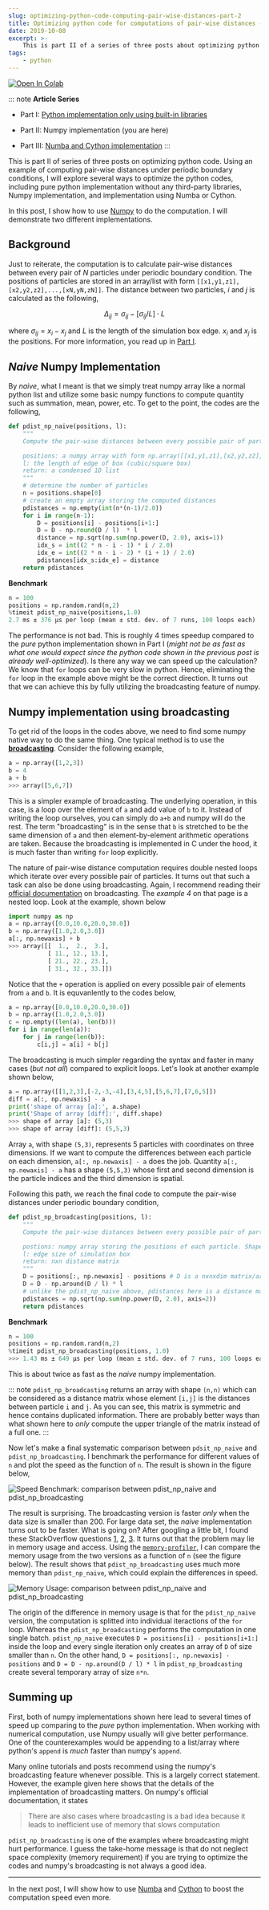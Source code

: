 ```yaml
---
slug: optimizing-python-code-computing-pair-wise-distances-part-2
title: Optimizing python code for computations of pair-wise distances - Part II
date: 2019-10-08
excerpt: >-
    This is part II of a series of three posts about optimizing python code. The particular example given is the computation of pair-wise distances under periodic boundary condition which is an essential part of molecular dynamics simulations. In this post, I show how to use Numpy to do the computation.
tags:
    - python
---
```


<a href="https://colab.research.google.com/drive/13UebfR7OBscub3HfKTIrAK87n7811L9q#scrollTo=PoRnx0QLIeva">
  <img src="https://colab.research.google.com/assets/colab-badge.svg" style="margin-left:unset;margin-right:unset;" alt="Open In Colab"/>
</a>

::: note
**Article Series**

* Part I: [Python implementation only using built-in libraries](/posts/python-optimization-using-different-methods)

* Part II: Numpy implementation (you are here)

* Part III: [Numba and Cython implementation](/posts/python-optimization-using-different-methods-part-3)
:::

This is part II of series of three posts on optimizing python code. Using an example of computing pair-wise distances under periodic boundary conditions, I will explore several ways to optimize the python codes, including pure python implementation without any third-party libraries, Numpy implementation, and implementation using Numba or Cython.

In this post, I show how to use [Numpy](https://numpy.org/) to do the computation. I will demonstrate two different implementations.

## Background

Just to reiterate, the computation is to calculate pair-wise distances between every pair of $N$ particles under periodic boundary condition. The positions of particles are stored in an array/list with form `[[x1,y1,z1],[x2,y2,z2],...,[xN,yN,zN]]`. The distance between two particles, $i$ and $j$ is calculated as the following,


$$
\Delta_{ij} = \sigma_{ij} - \left[ \sigma_{ij}/L \right] \cdot L
$$

where $\sigma_{ij}=x_i-x_j$ and $L$ is the length of the simulation box edge. $x_i$ and $x_j$ is the positions. For more information, you read up in [Part I](/posts/python-optimization-using-different-methods#background).

## *Naive* Numpy Implementation

By *naive*, what I meant is that we simply treat numpy array like a normal python list and utilize some basic numpy functions to compute quantity such as summation, mean, power, etc. To get to the point, the codes are the following,

```python
def pdist_np_naive(positions, l):
    """
    Compute the pair-wise distances between every possible pair of particles.

    positions: a numpy array with form np.array([[x1,y1,z1],[x2,y2,z2],...,[xN,yN,zN]])
    l: the length of edge of box (cubic/square box)
    return: a condensed 1D list
    """
    # determine the number of particles
    n = positions.shape[0]
    # create an empty array storing the computed distances
    pdistances = np.empty(int(n*(n-1)/2.0))
    for i in range(n-1):
        D = positions[i] - positions[i+1:]
        D = D - np.round(D / l)  * l
        distance = np.sqrt(np.sum(np.power(D, 2.0), axis=1))
        idx_s = int((2 * n - i - 1) * i / 2.0)
        idx_e = int((2 * n - i - 2) * (i + 1) / 2.0)
        pdistances[idx_s:idx_e] = distance
    return pdistances
```

**Benchmark**

```python
n = 100
positions = np.random.rand(n,2)
%timeit pdist_np_naive(positions,1.0)
2.7 ms ± 376 µs per loop (mean ± std. dev. of 7 runs, 100 loops each)
```

The performance is not bad. This is roughly 4 times speedup compared to the *pure* python implementation shown in Part I (*might not be as fast as what one would expect since the python code shown in the previous post is already well-optimized*). Is there any way we can speed up the calculation? We know that `for` loops can be very slow in python. Hence, eliminating the `for` loop in the example above might be the correct direction. It turns out that we can achieve this by fully utilizing the broadcasting feature of numpy.

## Numpy implementation using broadcasting

To get rid of the loops in the codes above, we need to find some numpy native way to do the same thing. One typical method is to use the [**broadcasting**](https://docs.scipy.org/doc/numpy/user/basics.broadcasting.html). Consider the following example,

```python
a = np.array([1,2,3])
b = 4
a + b
>>> array([5,6,7])
```

This is a simpler example of broadcasting. The underlying operation, in this case, is a loop over the element of `a` and add value of `b` to it. Instead of writing the loop ourselves, you can simply do `a+b` and numpy will do the rest. The term "broadcasting" is in the sense that `b` is stretched to be the same dimension of `a` and then element-by-element arithmetic operations are taken. Because the broadcasting is implemented in C under the hood, it is much faster than writing `for` loop explicitly.

The nature of pair-wise distance computation requires double nested loops which iterate over every possible pair of particles. It turns out that such a task can also be done using broadcasting. Again, I recommend reading their [official documentation](https://docs.scipy.org/doc/numpy/user/theory.broadcasting.html#array-broadcasting-in-numpy) on broadcasting. The *example 4* on that page is a nested loop. Look at the example, shown below

```python
import numpy as np
a = np.array([0.0,10.0,20.0,30.0])
b = np.array([1.0,2.0,3.0])
a[:, np.newaxis] + b
>>> array([[  1.,  2.,  3.],
           [ 11., 12., 13.],
           [ 21., 22., 23.],
           [ 31., 32., 33.]])
```

Notice that the `+` operation is applied on every possible pair of elements from `a` and `b`. It is equvanlently to the codes below,

```python
a = np.array([0.0,10.0,20.0,30.0])
b = np.array([1.0,2.0,3.0])
c = np.empty((len(a), len(b)))
for i in range(len(a)):
    for j in range(len(b)):
        c[i,j] = a[i] + b[j]
```

The broadcasting is much simpler regarding the syntax and faster in many cases (*but not all*) compared to explicit loops. Let's look at another example shown below,

```python
a = np.array([[1,2,3],[-2,-3,-4],[3,4,5],[5,6,7],[7,6,5]])
diff = a[:, np.newaxis] - a
print('shape of array [a]:', a.shape)
print('Shape of array [diff]:', diff.shape)
>>> shape of array [a]: (5,3)
>>> shape of array [diff]: (5,5,3)
```

Array `a`, with shape `(5,3)`, represents 5 particles with coordinates on three dimensions. If we want to compute the differences between each particle on each dimension, `a[:, np.newaxis] - a` does the job. Quantity `a[:, np.newaxis] - a` has a shape `(5,5,3)` whose first and second dimension is the particle indices and the third dimension is spatial.

Following this path, we reach the final code to compute the pair-wise distances under periodic boundary condition,

```python
def pdist_np_broadcasting(positions, l):
    """
    Compute the pair-wise distances between every possible pair of particles.

    postions: numpy array storing the positions of each particle. Shape: (nxdim)
    l: edge size of simulation box
    return: nxn distance matrix
    """
    D = positions[:, np.newaxis] - positions # D is a nxnxdim matrix/array
    D = D - np.around(D / l) * l
    # unlike the pdist_np_naive above, pdistances here is a distance matrix with shape nxn
    pdistances = np.sqrt(np.sum(np.power(D, 2.0), axis=2))
    return pdistances
```

**Benchmark**

```python
n = 100
positions = np.random.rand(n,2)
%timeit pdist_np_broadcasting(positions, 1.0)
>>> 1.43 ms ± 649 µs per loop (mean ± std. dev. of 7 runs, 100 loops each)
```

This is about twice as fast as the *naive* numpy implementation.

::: note
`pdist_np_broadcasting` returns an array with shape `(n,n)` which can be considered as a distance matrix whose element `[i,j]` is the distances between particle `i` and `j`. As you can see, this matrix is symmetric and hence contains duplicated information. There are probably better ways than what shown here to *only* compute the upper triangle of the matrix instead of a full one.
:::

Now let's make a final systematic comparison between `pdsit_np_naive` and `pdist_np_broadcasting`. I benchmark the performance for different values of `n` and plot the speed as the function of `n`. The result is shown in the figure below,

![Speed Benchmark: comparison between pdist_np_naive and pdist_np_broadcasting](/assets/images/posts/pdist_benchmark_2.svg)

The result is surprising. The broadcasting version is faster *only* when the data size is smaller than 200. For large data set, the *naive* implementation turns out to be faster. What is going on? After googling a little bit, I found these StackOverflow questions [1](https://stackoverflow.com/questions/49632993/why-python-broadcasting-in-the-example-below-is-slower-than-a-simple-loop), [2](https://stackoverflow.com/questions/49112552/vectorized-string-operations-in-numpy-why-are-they-rather-slow/49134333#49134333), [3](https://stackoverflow.com/questions/31536504/memory-growth-with-broadcast-operations-in-numpy). It turns out that the problem may lie in memory usage and access. Using the [`memory-profiler`](https://pypi.org/project/memory-profiler/), I can compare the memory usage from the two versions as a function of `n` (see the figure below). The result shows that `pdist_np_broadcasting` uses much more memory than `pdist_np_naive`, which could explain the differences in speed.

![Memory Usage: comparison between pdist_np_naive and pdist_np_broadcasting](/assets/images/posts/pdist_numpy_memory_usage.svg)

The origin of the difference in memory usage is that for the `pdist_np_naive` version, the computation is splitted into individual iteractions of the `for` loop. Whereas the `pdist_np_broadcasting` performs the computation in one single batch. `pdist_np_naive` executes `D = positions[i] - positions[i+1:]` inside the loop and every single iteration only creates an array of `D` of size smaller than `n`. On the other hand, `D = positions[:, np.newaxis] - positions` and `D = D - np.around(D / l) * l` in `pdist_np_broadcasting` create several temporary array of size `n*n`.

## Summing up

First, both of numpy implementations shown here lead to several times of speed up comparing to the *pure* python implementation. When working with numerical computation, use Numpy usually will give better performance. One of the counterexamples would be appending to a list/array where python's `append` is *much* faster than numpy's `append`.

Many online tutorials and posts recommend using the numpy's broadcasting feature whenever possible. This is a largely correct statement. However, the example given here shows that the details of the implementation of broadcasting matters. On numpy's official documentation, it states

> There are also cases where broadcasting is a bad idea because it leads to inefficient use of memory that slows computation

`pdist_np_broadcasting` is one of the examples where broadcasting might hurt performance. I guess the take-home message is that do not neglect space complexity (memory requirement) if you are trying to optimize the codes and numpy's broadcasting is not always a good idea.

---

In the next post, I will show how to use [Numba](http://numba.pydata.org/) and [Cython](https://cython.org/) to boost the computation speed even more.

